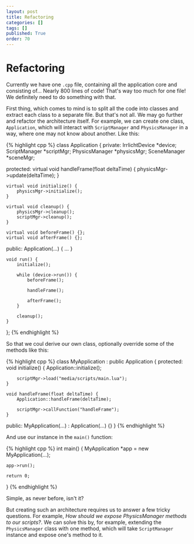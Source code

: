 ```yaml
---
layout: post
title: Refactoring
categories: []
tags: []
published: True
order: 70
---
```


# Refactoring

Currently we have one `.cpp` file, containing all the application core and consisting of...
Nearly 800 lines of code! That's way too much for one file! We definitely need to do
something with that.

First thing, which comes to mind is to split all the code into classes and extract each
class to a separate file. But that's not all. We may go further and refactor the architecture
itself. For example, we can create one class, `Application`, which will interact with
`ScriptManager` and `PhysicsManager` in a way, where one may not know about another. Like this:

{% highlight cpp %}
class Application {
private:
    IrrlichtDevice *device;
    ScriptManager *scriptMgr;
    PhysicsManager *physicsMgr;
    SceneManager *sceneMgr;

protected:
    virtual void handleFrame(float deltaTime) {
        physicsMgr->update(deltaTime);
    }

    virtual void initialize() {
        physicsMgr->initialize();
    }

    virtual void cleanup() {
        physicsMgr->cleanup();
        scriptMgr->cleanup();
    }

    virtual void beforeFrame() {};
    virtual void afterFrame() {};

public:
    Application(...) { ... }

    void run() {
        initialize();

        while (device->run()) {
            beforeFrame();

            handleFrame();

            afterFrame();
        }

        cleanup();
    }
};
{% endhighlight %}

So that we coul derive our own class, optionally override some of the methods like this:

{% highlight cpp %}
class MyApplication : public Application {
protected:
    void initialize() {
        Application::initialize();

        scriptMgr->load("media/scripts/main.lua");
    }

    void handleFrame(float deltaTime) {
        Application::handleFrame(deltaTime);

        scriptMgr->callFunction("handleFrame");
    }
public:
    MyApplication(...) : Application(...) {}
}
{% endhighlight %}

And use our instance in the `main()` function:

{% highlight cpp %}
int main() {
    MyApplication *app = new MyApplication(...);

    app->run();

    return 0;
}
{% endhighlight %}

Simple, as never before, isn't it?

But creating such an architecture requires us to answer a few tricky questions. For example,
_How should we expose PhysicsManager methods to our scripts?_. We can solve this by, for example,
extending the `PhysicsManager` class with one method, which will take `ScriptManager` instance
and expose one's method to it.
